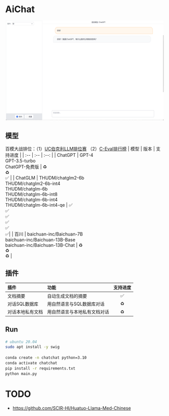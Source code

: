 # AiChat

<div align="center">
	<img src="docs/images/首页.png" alt="Editor" width="500">
</div>

## 模型
百模大战排位：（1）[UC伯克利LLM排位赛](https://huggingface.co/spaces/lmsys/chatbot-arena-leaderboard) （2）[C-Eval排行榜](https://cevalbenchmark.com/static/leaderboard_zh.html)
| 模型 | 版本 | 支持进度 |
| :-- | :-- | :--: | 
| ChatGPT | GPT-4 <br> GPT-3.5-turbo <br> ChatGPT-免费版 | ♻️ <br> ♻️ <br> ✅  | 
| ChatGLM | THUDM/chatglm2-6b <br> THUDM/chatglm2-6b-int4 <br> THUDM/chatglm-6b <br> THUDM/chatglm-6b-int8 <br> THUDM/chatglm-6b-int4 <br> THUDM/chatglm-6b-int4-qe | ✅ <br> ✅ <br> ✅ <br> ✅ <br> ✅ <br> ✅| 
| 百川 | baichuan-inc/Baichuan-7B <br> baichuan-inc/Baichuan-13B-Base <br> baichuan-inc/Baichuan-13B-Chat | ♻️<br>♻️<br>♻️ |

## 插件
| 插件 | 功能 | 支持进度 |  
| :-- | :-- | :--: |  
| 文档摘要 | 自动生成文档的摘要 | ✅ |  
| 对话SQL数据库 | 用自然语言与SQL数据库对话 | ♻️ |  
| 对话本地私有文档 | 用自然语言与本地私有文档对话 | ♻️ |

## Run
```bash
# ubuntu 20.04
sudo apt install -y swig

conda create -n chatchat python=3.10
conda activate chatchat
pip install -r requirements.txt
python main.py
```

# TODO
- https://github.com/SCIR-HI/Huatuo-Llama-Med-Chinese